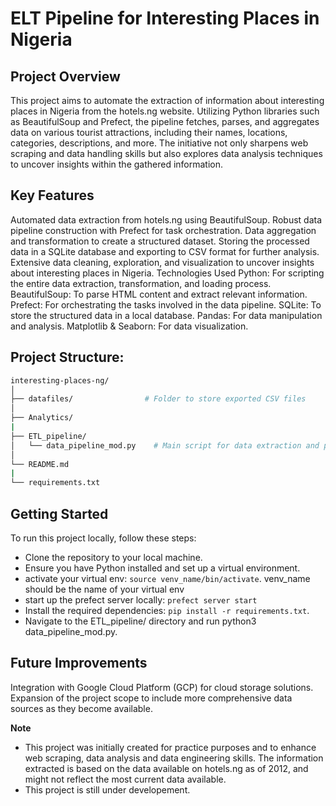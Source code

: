 # ELT Pipeline for Interesting Places in Nigeria


## Project Overview
This project aims to automate the extraction of information about interesting places in Nigeria from the hotels.ng website. Utilizing Python libraries such as BeautifulSoup and Prefect, the pipeline fetches, parses, and aggregates data on various tourist attractions, including their names, locations, categories, descriptions, and more. The initiative not only sharpens web scraping and data handling skills but also explores data analysis techniques to uncover insights within the gathered information.

## Key Features
Automated data extraction from hotels.ng using BeautifulSoup.
Robust data pipeline construction with Prefect for task orchestration.
Data aggregation and transformation to create a structured dataset.
Storing the processed data in a SQLite database and exporting to CSV format for further analysis.
Extensive data cleaning, exploration, and visualization to uncover insights about interesting places in Nigeria.
Technologies Used
Python: For scripting the entire data extraction, transformation, and loading process.
BeautifulSoup: To parse HTML content and extract relevant information.
Prefect: For orchestrating the tasks involved in the data pipeline.
SQLite: To store the structured data in a local database.
Pandas: For data manipulation and analysis.
Matplotlib & Seaborn: For data visualization.

## Project Structure:

```bash
interesting-places-ng/
│
├── datafiles/                # Folder to store exported CSV files
│
├── Analytics/ 
|
├── ETL_pipeline/
│   └── data_pipeline_mod.py    # Main script for data extraction and processing
│
└── README.md
|
└── requirements.txt
```

## Getting Started
To run this project locally, follow these steps:

- Clone the repository to your local machine.
- Ensure you have Python installed and set up a virtual environment.
- activate your virtual env: ```source venv_name/bin/activate```. venv_name should be the name of your virtual env
- start up the prefect server locally: ```prefect server start```
- Install the required dependencies: ```pip install -r requirements.txt```.
- Navigate to the ETL_pipeline/ directory and run python3 data_pipeline_mod.py.



## Future Improvements
Integration with Google Cloud Platform (GCP) for cloud storage solutions.
Expansion of the project scope to include more comprehensive data sources as they become available.

**Note**
- This project was initially created for practice purposes and to enhance web scraping, data analysis and data engineering skills. The information extracted is based on the data available on hotels.ng as of 2012, and might not reflect the most current data available.
- This project is still under developement.
